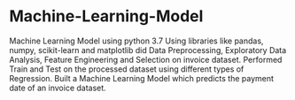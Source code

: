 # Machine-Learning-Model
Machine Learning Model using python 3.7
Using libraries like pandas, numpy, scikit-learn and matplotlib did Data Preprocessing, Exploratory Data Analysis, Feature Engineering and Selection on invoice dataset.
Performed Train and Test on the processed dataset using different types of Regression.
Built a Machine Learning Model which predicts the payment date of an invoice dataset.
